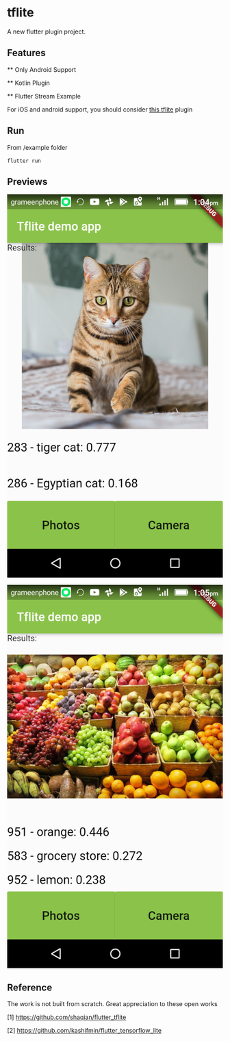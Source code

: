 # tflite

A new flutter plugin project.

## Features
** Only Android Support

** Kotlin Plugin

** Flutter Stream Example

For iOS and android support, you should consider [this tflite](https://github.com/shaqian/flutter_tflite) plugin

## Run

From /example folder

```
flutter run
```


## Previews
![](Previews/preview01.png)

![](Previews/preview02.png)

## Reference
The work is not built from scratch. Great appreciation to these open works

[1] https://github.com/shaqian/flutter_tflite

[2] https://github.com/kashifmin/flutter_tensorflow_lite
